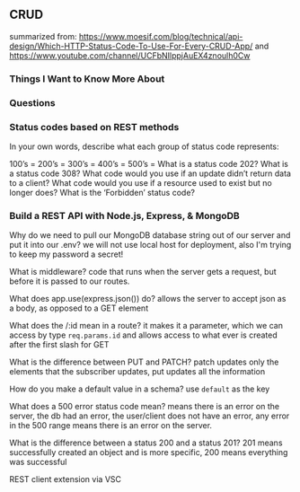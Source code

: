 ## CRUD
summarized from: https://www.moesif.com/blog/technical/api-design/Which-HTTP-Status-Code-To-Use-For-Every-CRUD-App/ and https://www.youtube.com/channel/UCFbNIlppjAuEX4znoulh0Cw


### Things I Want to Know More About


### Questions

### Status codes based on REST methods

In your own words, describe what each group of status code represents:

100’s =
200’s =
300’s =
400’s =
500’s =
What is a status code 202?
What is a status code 308?
What code would you use if an update didn’t return data to a client?
What code would you use if a resource used to exist but no longer does?
What is the ‘Forbidden’ status code?

### Build a REST API with Node.js, Express, & MongoDB

Why do we need to pull our MongoDB database string out of our server and put it into our .env?
we will not use local host for deployment, also I'm trying to keep my password a secret!

What is middleware?
code that runs when the server gets a request, but before it is passed to our routes. 

What does app.use(express.json()) do?
allows the server to accept json as a body, as opposed to a GET element

What does the /:id mean in a route?
it makes it a parameter, which we can access by type `req.params.id` and allows access to what ever is created after the first slash for GET

What is the difference between PUT and PATCH?
patch updates only the elements that the subscriber updates, put updates all the information 

How do you make a default value in a schema?
use `default` as the key

What does a 500 error status code mean?
means there is an error on the server, the db had an error, the user/client does not have an error, any error in the 500 range means there is an error on the server.

What is the difference between a status 200 and a status 201?
201 means successfully created an object and is more specific, 200 means everything was successful

REST client extension via VSC